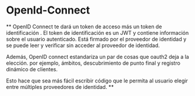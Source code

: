 # OpenId-Connect

** OpenID Connect te dará un token de acceso más un token de identificación . El token de identificación es un JWT y contiene información sobre el usuario autenticado. Está firmado por el proveedor de identidad y se puede leer y verificar sin acceder al proveedor de identidad.

Además, OpenID connect estandariza un par de cosas que oauth2 deja a la elección. por ejemplo, ámbitos, descubrimiento de punto final y registro dinámico de clientes.

Esto hace que sea más fácil escribir código que le permita al usuario elegir entre múltiples proveedores de identidad. **

